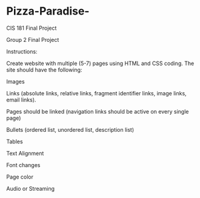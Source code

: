 # Pizza-Paradise-
CIS 181 Final Project

Group 2 Final Project

Instructions:

Create website with multiple (5-7) pages using HTML and CSS coding. The site should have the following:

Images

Links (absolute links, relative links, fragment identifier links, image links, email links).

Pages should be linked (navigation links should be active on every single page)

Bullets (ordered list, unordered list, description list)

Tables

Text Alignment

Font changes

Page color

Audio or Streaming
